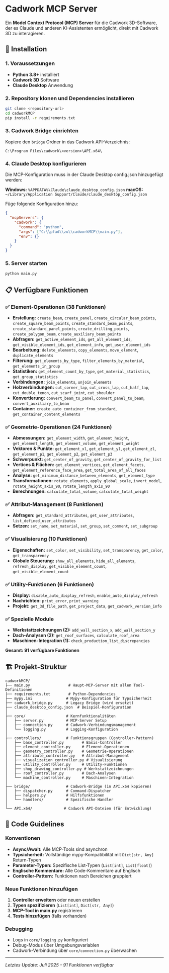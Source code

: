 # Cadwork MCP Server

Ein **Model Context Protocol (MCP) Server** für die Cadwork 3D-Software, der es Claude und anderen KI-Assistenten ermöglicht, direkt mit Cadwork 3D zu interagieren.

## 🚀 Installation

### 1. Voraussetzungen
- **Python 3.8+** installiert
- **Cadwork 3D** Software
- **Claude Desktop** Anwendung

### 2. Repository klonen und Dependencies installieren
```bash
git clone <repository-url>
cd cadworkMCP
pip install -r requirements.txt
```

### 3. Cadwork Bridge einrichten
Kopiere den `bridge` Ordner in das Cadwork API-Verzeichnis:
```
C:\Program Files\cadwork\<version>\API.x64\
```

### 4. Claude Desktop konfigurieren

Die MCP-Konfiguration muss in der Claude Desktop config.json hinzugefügt werden:

**Windows:** `%APPDATA%\Claude\claude_desktop_config.json`
**macOS:** `~/Library/Application Support/Claude/claude_desktop_config.json`

Füge folgende Konfiguration hinzu:
```json
{
  "mcpServers": {
    "cadwork": {
      "command": "python",
      "args": ["C:\\pfad\\zu\\cadworkMCP\\main.py"],
      "env": {}
    }
  }
}
```

### 5. Server starten
```bash
python main.py
```

## 📋 Verfügbare Funktionen

### ✅ Element-Operationen (38 Funktionen)
- **Erstellung:** `create_beam`, `create_panel`, `create_circular_beam_points`, `create_square_beam_points`, `create_standard_beam_points`, `create_standard_panel_points`, `create_drilling_points`, `create_polygon_beam`, `create_auxiliary_beam_points`
- **Abfragen:** `get_active_element_ids`, `get_all_element_ids`, `get_visible_element_ids`, `get_element_info`, `get_user_element_ids`
- **Bearbeitung:** `delete_elements`, `copy_elements`, `move_element`, `duplicate_elements`
- **Filterung:** `get_elements_by_type`, `filter_elements_by_material`, `get_elements_in_group`
- **Statistiken:** `get_element_count_by_type`, `get_material_statistics`, `get_group_statistics`
- **Verbindungen:** `join_elements`, `unjoin_elements`
- **Holzverbindungen:** `cut_corner_lap`, `cut_cross_lap`, `cut_half_lap`, `cut_double_tenon`, `cut_scarf_joint`, `cut_shoulder`
- **Konvertierung:** `convert_beam_to_panel`, `convert_panel_to_beam`, `convert_auxiliary_to_beam`
- **Container:** `create_auto_container_from_standard`, `get_container_content_elements`

### ✅ Geometrie-Operationen (24 Funktionen)
- **Abmessungen:** `get_element_width`, `get_element_height`, `get_element_length`, `get_element_volume`, `get_element_weight`
- **Vektoren & Punkte:** `get_element_xl`, `get_element_yl`, `get_element_zl`, `get_element_p1`, `get_element_p2`, `get_element_p3`
- **Schwerpunkt:** `get_center_of_gravity`, `get_center_of_gravity_for_list`
- **Vertices & Flächen:** `get_element_vertices`, `get_element_facets`, `get_element_reference_face_area`, `get_total_area_of_all_faces`
- **Analyse:** `get_minimum_distance_between_elements`, `get_element_type`
- **Transformationen:** `rotate_elements`, `apply_global_scale`, `invert_model`, `rotate_height_axis_90`, `rotate_length_axis_90`
- **Berechnungen:** `calculate_total_volume`, `calculate_total_weight`

### ✅ Attribut-Management (8 Funktionen)
- **Abfragen:** `get_standard_attributes`, `get_user_attributes`, `list_defined_user_attributes`
- **Setzen:** `set_name`, `set_material`, `set_group`, `set_comment`, `set_subgroup`

### ✅ Visualisierung (10 Funktionen)
- **Eigenschaften:** `set_color`, `set_visibility`, `set_transparency`, `get_color`, `get_transparency`
- **Globale Steuerung:** `show_all_elements`, `hide_all_elements`, `refresh_display`, `get_visible_element_count`, `get_visible_element_count`

### ✅ Utility-Funktionen (6 Funktionen)
- **Display:** `disable_auto_display_refresh`, `enable_auto_display_refresh`
- **Nachrichten:** `print_error`, `print_warning`
- **Projekt:** `get_3d_file_path`, `get_project_data`, `get_cadwork_version_info`

### ✅ Spezielle Module
- **Werkstattzeichnungen (2):** `add_wall_section_x`, `add_wall_section_y`
- **Dach-Analysen (2):** `get_roof_surfaces`, `calculate_roof_area`
- **Maschinen-Integration (1):** `check_production_list_discrepancies`

**Gesamt: 91 verfügbare Funktionen**

## 🏗️ Projekt-Struktur

```
cadworkMCP/
├── main.py                 # Haupt-MCP-Server mit allen Tool-Definitionen
├── requirements.txt        # Python-Dependencies
├── mypy.ini               # Mypy-Konfiguration für Typsicherheit
├── cadwork_bridge.py      # Legacy Bridge (wird ersetzt)
├── claude_desktop_config.json  # Beispiel-Konfiguration
│
├── core/                  # Kernfunktionalitäten
│   ├── server.py          # MCP-Server Setup
│   ├── connection.py      # Cadwork-Verbindungsmanagement
│   └── logging.py         # Logging-Konfiguration
│
├── controllers/           # Funktionsgruppen (Controller-Pattern)
│   ├── base_controller.py        # Basis-Controller
│   ├── element_controller.py     # Element-Operationen
│   ├── geometry_controller.py    # Geometrie-Operationen
│   ├── attribute_controller.py   # Attribut-Management
│   ├── visualization_controller.py # Visualisierung
│   ├── utility_controller.py     # Utility-Funktionen
│   ├── shop_drawing_controller.py # Werkstattzeichnungen
│   ├── roof_controller.py        # Dach-Analysen
│   └── machine_controller.py     # Maschinen-Integration
│
├── bridge/                # Cadwork-Bridge (in API.x64 kopieren)
│   ├── dispatcher.py      # Command-Dispatcher
│   ├── helpers.py         # Hilfsfunktionen
│   └── handlers/          # Spezifische Handler
│
└── API.x64/              # Cadwork API-Dateien (für Entwicklung)
```

## 📝 Code Guidelines

### Konventionen
- **Async/Await:** Alle MCP-Tools sind asynchron
- **Typsicherheit:** Vollständige mypy-Kompatibilität mit `Dict[str, Any]` Return-Typen
- **Parameter-Typen:** Spezifische List-Typen (`List[int]`, `List[float]`)
- **Englische Kommentare:** Alle Code-Kommentare auf Englisch
- **Controller-Pattern:** Funktionen nach Bereichen gruppiert

### Neue Funktionen hinzufügen
1. **Controller erweitern** oder neuen erstellen
2. **Typen spezifizieren** (`List[int]`, `Dict[str, Any]`)
3. **MCP-Tool in main.py** registrieren
4. **Tests hinzufügen** (falls vorhanden)

### Debugging
- Logs in `core/logging.py` konfiguriert
- Debug-Modus über Umgebungsvariablen
- Cadwork-Verbindung über `core/connection.py` überwachen

---

*Letztes Update: Juli 2025 - 91 Funktionen verfügbar*